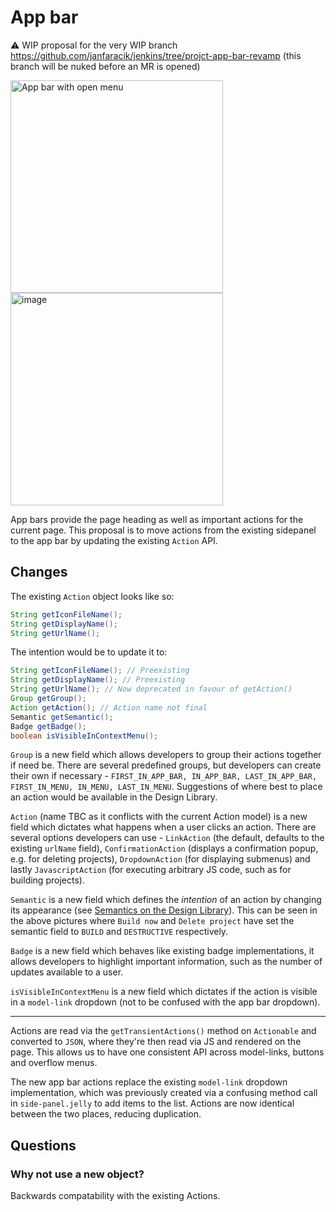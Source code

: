 # App bar

⚠️ WIP proposal for the very WIP branch https://github.com/janfaracik/jenkins/tree/projct-app-bar-revamp (this branch will be nuked before an MR is opened)

<img width="340" alt="App bar with open menu" src="https://github.com/janfaracik/proposals/assets/43062514/99b93d6e-7631-4025-b4a3-70da8e494814"> <img width="340" alt="image" src="https://github.com/janfaracik/proposals/assets/43062514/e036beb5-16e4-4a3a-bfd1-e81947cf95af">

App bars provide the page heading as well as important actions for the current page. This proposal is to move actions from the existing sidepanel to the app bar by updating the existing `Action` API.

## Changes

The existing `Action` object looks like so:

```java
String getIconFileName();
String getDisplayName();
String getUrlName();
```

The intention would be to update it to:

```java
String getIconFileName(); // Preexisting
String getDisplayName(); // Preexisting
String getUrlName(); // Now deprecated in favour of getAction()
Group getGroup();
Action getAction(); // Action name not final
Semantic getSemantic();
Badge getBadge();
boolean isVisibleInContextMenu();
```

`Group` is a new field which allows developers to group their actions together if need be. There are several predefined groups, but developers can create their own if necessary - `FIRST_IN_APP_BAR, IN_APP_BAR, LAST_IN_APP_BAR, FIRST_IN_MENU, IN_MENU, LAST_IN_MENU`. Suggestions of where best to place an action would be available in the Design Library.

`Action` (name TBC as it conflicts with the current Action model) is a new field which dictates what happens when a user clicks an action. There are several options developers can use - `LinkAction` (the default, defaults to the existing `urlName` field), `ConfirmationAction` (displays a confirmation popup, e.g. for deleting projects), `DropdownAction` (for displaying submenus) and lastly `JavascriptAction` (for executing arbitrary JS code, such as for building projects).

`Semantic` is a new field which defines the _intention_ of an action by changing its appearance (see [Semantics on the Design Library](https://weekly.ci.jenkins.io/design-library/Colors/)). This can be seen in the above pictures where `Build now` and `Delete project` have set the semantic field to `BUILD` and `DESTRUCTIVE` respectively.

`Badge` is a new field which behaves like existing badge implementations, it allows developers to highlight important information, such as the number of updates available to a user.

`isVisibleInContextMenu` is a new field which dictates if the action is visible in a `model-link` dropdown (not to be confused with the app bar dropdown).

---

Actions are read via the `getTransientActions()` method on `Actionable` and converted to `JSON`, where they're then read via JS and rendered on the page. This allows us to have one consistent API across model-links, buttons and overflow menus. 

The new app bar actions replace the existing `model-link` dropdown implementation, which was previously created via a confusing method call in `side-panel.jelly` to add items to the list. Actions are now identical between the two places, reducing duplication. 

## Questions

### Why not use a new object?

Backwards compatability with the existing Actions.
